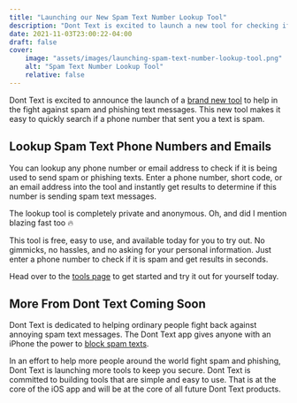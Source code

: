 ```yaml
---
title: "Launching our New Spam Text Number Lookup Tool"
description: "Dont Text is excited to launch a new tool for checking if any phone number or email address is used to send spam text messages."
date: 2021-11-03T23:00:22-04:00
draft: false
cover:
    image: "assets/images/launching-spam-text-number-lookup-tool.png"
    alt: "Spam Text Number Lookup Tool"
    relative: false 
---
```


Dont Text is excited to announce the launch of a [brand new tool](/spam-text-number-lookup/) to help in the fight against spam and phishing text messages. This new tool makes it easy to quickly search if a phone number that sent you a text is spam.

## Lookup Spam Text Phone Numbers and Emails

You can lookup any phone number or email address to check if it is being used to send spam or phishing texts. Enter a phone number, short code, or an email address into the tool and instantly get results to determine if this number is sending spam text messages. 

The lookup tool is completely private and anonymous. Oh, and did I mention blazing fast too 🔥

This tool is free, easy to use, and available today for you to try out. No gimmicks, no hassles, and no asking for your personal information. Just enter a phone number to check if it is spam and get results in seconds.

Head over to the [tools page](/spam-text-number-lookup/) to get started and try it out for yourself today. 

## More From Dont Text Coming Soon

Dont Text is dedicated to helping ordinary people fight back against annoying spam text messages. The Dont Text app gives anyone with an iPhone the power to [block spam texts](/blog/block-spam-texts). 

In an effort to help more people around the world fight spam and phishing, Dont Text is launching more tools to keep you secure. Dont Text is committed to building tools that are simple and easy to use. That is at the core of the iOS app and will be at the core of all future Dont Text products.